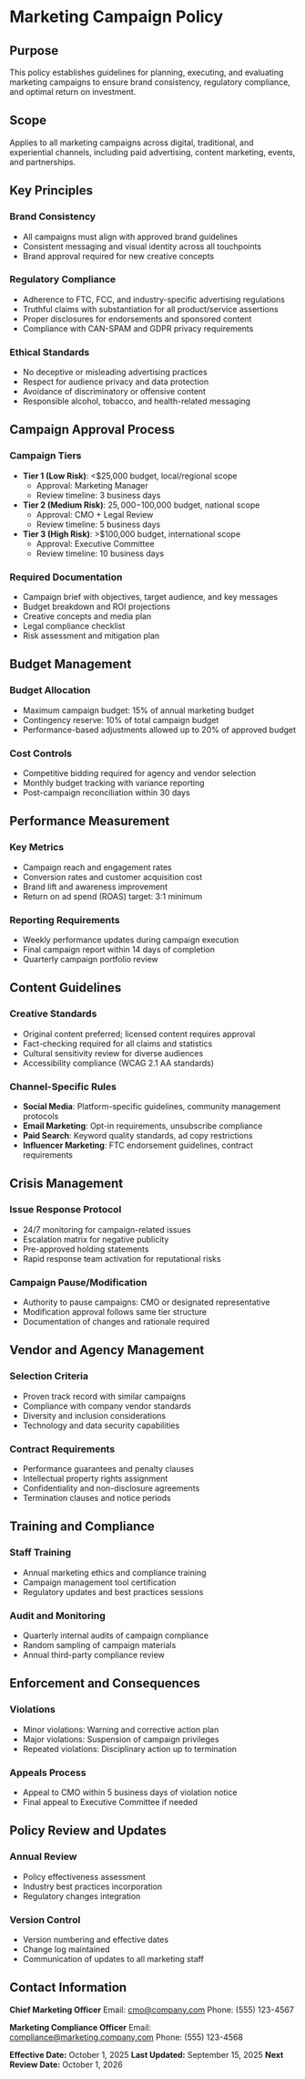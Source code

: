 # Marketing Campaign Policy

## Purpose
This policy establishes guidelines for planning, executing, and evaluating marketing campaigns to ensure brand consistency, regulatory compliance, and optimal return on investment.

## Scope
Applies to all marketing campaigns across digital, traditional, and experiential channels, including paid advertising, content marketing, events, and partnerships.

## Key Principles

### Brand Consistency
- All campaigns must align with approved brand guidelines
- Consistent messaging and visual identity across all touchpoints
- Brand approval required for new creative concepts

### Regulatory Compliance
- Adherence to FTC, FCC, and industry-specific advertising regulations
- Truthful claims with substantiation for all product/service assertions
- Proper disclosures for endorsements and sponsored content
- Compliance with CAN-SPAM and GDPR privacy requirements

### Ethical Standards
- No deceptive or misleading advertising practices
- Respect for audience privacy and data protection
- Avoidance of discriminatory or offensive content
- Responsible alcohol, tobacco, and health-related messaging

## Campaign Approval Process

### Campaign Tiers
- **Tier 1 (Low Risk)**: <$25,000 budget, local/regional scope
  - Approval: Marketing Manager
  - Review timeline: 3 business days
- **Tier 2 (Medium Risk)**: $25,000-$100,000 budget, national scope
  - Approval: CMO + Legal Review
  - Review timeline: 5 business days
- **Tier 3 (High Risk)**: >$100,000 budget, international scope
  - Approval: Executive Committee
  - Review timeline: 10 business days

### Required Documentation
- Campaign brief with objectives, target audience, and key messages
- Budget breakdown and ROI projections
- Creative concepts and media plan
- Legal compliance checklist
- Risk assessment and mitigation plan

## Budget Management

### Budget Allocation
- Maximum campaign budget: 15% of annual marketing budget
- Contingency reserve: 10% of total campaign budget
- Performance-based adjustments allowed up to 20% of approved budget

### Cost Controls
- Competitive bidding required for agency and vendor selection
- Monthly budget tracking with variance reporting
- Post-campaign reconciliation within 30 days

## Performance Measurement

### Key Metrics
- Campaign reach and engagement rates
- Conversion rates and customer acquisition cost
- Brand lift and awareness improvement
- Return on ad spend (ROAS) target: 3:1 minimum

### Reporting Requirements
- Weekly performance updates during campaign execution
- Final campaign report within 14 days of completion
- Quarterly campaign portfolio review

## Content Guidelines

### Creative Standards
- Original content preferred; licensed content requires approval
- Fact-checking required for all claims and statistics
- Cultural sensitivity review for diverse audiences
- Accessibility compliance (WCAG 2.1 AA standards)

### Channel-Specific Rules
- **Social Media**: Platform-specific guidelines, community management protocols
- **Email Marketing**: Opt-in requirements, unsubscribe compliance
- **Paid Search**: Keyword quality standards, ad copy restrictions
- **Influencer Marketing**: FTC endorsement guidelines, contract requirements

## Crisis Management

### Issue Response Protocol
- 24/7 monitoring for campaign-related issues
- Escalation matrix for negative publicity
- Pre-approved holding statements
- Rapid response team activation for reputational risks

### Campaign Pause/Modification
- Authority to pause campaigns: CMO or designated representative
- Modification approval follows same tier structure
- Documentation of changes and rationale required

## Vendor and Agency Management

### Selection Criteria
- Proven track record with similar campaigns
- Compliance with company vendor standards
- Diversity and inclusion considerations
- Technology and data security capabilities

### Contract Requirements
- Performance guarantees and penalty clauses
- Intellectual property rights assignment
- Confidentiality and non-disclosure agreements
- Termination clauses and notice periods

## Training and Compliance

### Staff Training
- Annual marketing ethics and compliance training
- Campaign management tool certification
- Regulatory updates and best practices sessions

### Audit and Monitoring
- Quarterly internal audits of campaign compliance
- Random sampling of campaign materials
- Annual third-party compliance review

## Enforcement and Consequences

### Violations
- Minor violations: Warning and corrective action plan
- Major violations: Suspension of campaign privileges
- Repeated violations: Disciplinary action up to termination

### Appeals Process
- Appeal to CMO within 5 business days of violation notice
- Final appeal to Executive Committee if needed

## Policy Review and Updates

### Annual Review
- Policy effectiveness assessment
- Industry best practices incorporation
- Regulatory changes integration

### Version Control
- Version numbering and effective dates
- Change log maintained
- Communication of updates to all marketing staff

## Contact Information

**Chief Marketing Officer**
Email: cmo@company.com
Phone: (555) 123-4567

**Marketing Compliance Officer**
Email: compliance@marketing.company.com
Phone: (555) 123-4568

**Effective Date:** October 1, 2025
**Last Updated:** September 15, 2025
**Next Review Date:** October 1, 2026